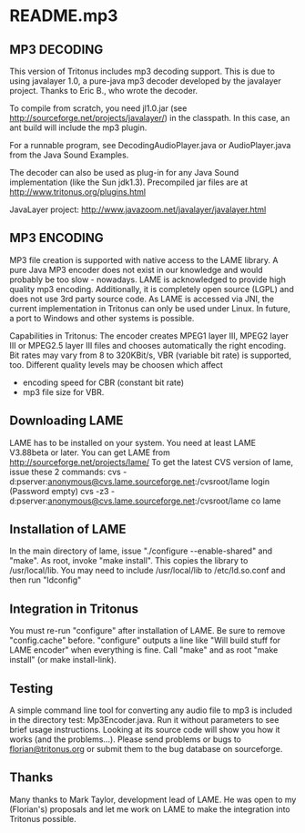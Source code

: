 # README.mp3

## MP3 DECODING

This version of Tritonus includes mp3 decoding support.  This is due to
using javalayer 1.0, a pure-java mp3 decoder developed by
the javalayer project. Thanks to Eric B., who wrote the decoder.

To compile from scratch, you need jl1.0.jar (see
http://sourceforge.net/projects/javalayer/) in the classpath.
In this case, an ant build will include the mp3 plugin.

For a runnable program, see DecodingAudioPlayer.java or
AudioPlayer.java from the Java Sound Examples.

The decoder can also be used as plug-in for any Java Sound
implementation (like the Sun jdk1.3). Precompiled jar files are at
http://www.tritonus.org/plugins.html

JavaLayer project:
http://www.javazoom.net/javalayer/javalayer.html

## MP3 ENCODING

MP3 file creation is supported with native access to
the LAME library. A pure Java MP3 encoder does not exist 
in our knowledge and would probably be too slow - nowadays.
LAME is acknowledged to provide high quality mp3 encoding.
Additionally, it is completely open source (LGPL) and does 
not use 3rd party source code.
As LAME is accessed via JNI, the current implementation
in Tritonus can only be used under Linux. In future,
a port to Windows and other systems is possible.

Capabilities in Tritonus:
The encoder creates MPEG1 layer III, MPEG2 layer III
or MPEG2.5 layer III files and chooses automatically
the right encoding. Bit rates may vary from 8 to 320KBit/s,
VBR (variable bit rate) is supported, too. Different
quality levels may be choosen which affect
- encoding speed for CBR (constant bit rate)
- mp3 file size for VBR.

## Downloading LAME
LAME has to be installed on your system. 
You need at least LAME V3.88beta or later. You can get LAME from
http://sourceforge.net/projects/lame/
To get the latest CVS version of lame, issue these 2 commands:
cvs -d:pserver:anonymous@cvs.lame.sourceforge.net:/cvsroot/lame login
(Password empty)
cvs -z3 -d:pserver:anonymous@cvs.lame.sourceforge.net:/cvsroot/lame co lame

## Installation of LAME
In the main directory of lame, issue "./configure --enable-shared" 
and "make". 
As root, invoke "make install". This copies the library to /usr/local/lib.
You may need to include /usr/local/lib to /etc/ld.so.conf and then 
run "ldconfig"

## Integration in Tritonus
You must re-run "configure" after installation of LAME. Be sure to
remove "config.cache" before. "configure" outputs a line like 
"Will build stuff for LAME encoder" when everything is fine.
Call "make" and as root "make install" (or make install-link).

## Testing
A simple command line tool for converting any audio file to mp3 is
included in the directory test: Mp3Encoder.java. Run it without
parameters to see brief usage instructions. Looking at its source
code will show you how it works (and the problems...).
Please send problems or bugs to florian@tritonus.org or submit them
to the bug database on sourceforge.

## Thanks
Many thanks to Mark Taylor, development lead of LAME. 
He was open to my (Florian's) proposals and let me work on LAME 
to make the integration into Tritonus possible.
